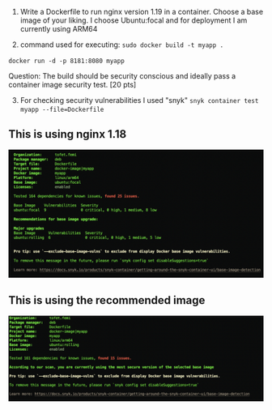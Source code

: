 1. Write a Dockerfile to run nginx version 1.19 in a container.
    Choose a base image of your liking.
    I choose Ubuntu:focal and
    for deployment I am currently using ARM64

2. command used for executing:
`sudo docker build -t myapp . `


`docker run -d -p 8181:8080 myapp`


Question: The build should be security conscious and ideally pass a container
image security test. [20 pts]


3. For checking security vulnerabilities I used "snyk"
`snyk container test myapp --file=Dockerfile`


## This is using nginx 1.18

![name](vulnerbility_check.png)



## This is using the recommended image 
![name](checks.png)